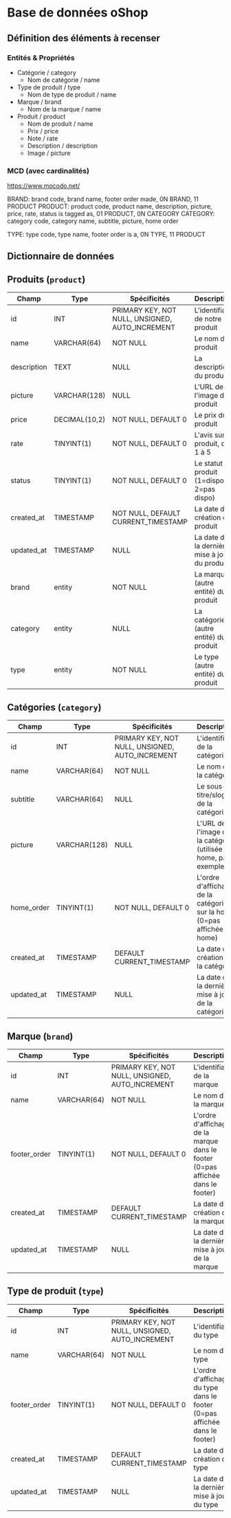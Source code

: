 # Base de données oShop

## Définition des éléments à recenser

### Entités & Propriétés

- Catégorie / category
  - Nom de catégorie / name
- Type de produit / type
  - Nom de type de produit / name
- Marque / brand
  - Nom de la marque / name
- Produit / product
  - Nom de produit / name
  - Prix / price
  - Note / rate
  - Description / description
  - Image / picture

### MCD (avec cardinalités)

https://www.mocodo.net/

BRAND: brand code, brand name, footer order
made, 0N BRAND, 11 PRODUCT
PRODUCT: product code, product name, description, picture, price, rate, status
is tagged as, 01 PRODUCT, 0N CATEGORY
CATEGORY: category code, category name, subtitle, picture, home order

TYPE: type code, type name, footer order
is a, 0N TYPE, 11 PRODUCT

## Dictionnaire de données


## Produits (`product`)

|Champ|Type|Spécificités|Description|
|-|-|-|-|
|id|INT|PRIMARY KEY, NOT NULL, UNSIGNED, AUTO_INCREMENT|L'identifiant de notre produit|
|name|VARCHAR(64)|NOT NULL|Le nom du produit|
|description|TEXT|NULL|La description du produit|
|picture|VARCHAR(128)|NULL|L'URL de l'image du produit|
|price|DECIMAL(10,2)|NOT NULL, DEFAULT 0|Le prix du produit|
|rate|TINYINT(1)|NOT NULL, DEFAULT 0|L'avis sur le produit, de 1 à 5|
|status|TINYINT(1)|NOT NULL, DEFAULT 0|Le statut du produit (1=dispo, 2=pas dispo)|
|created_at|TIMESTAMP|NOT NULL, DEFAULT CURRENT_TIMESTAMP|La date de création du produit|
|updated_at|TIMESTAMP|NULL|La date de la dernière mise à jour du produit|
|brand|entity|NOT NULL|La marque (autre entité) du produit|
|category|entity|NULL|La catégorie (autre entité) du produit|
|type|entity|NOT NULL|Le type (autre entité) du produit|

## Catégories (`category`)

|Champ|Type|Spécificités|Description|
|-|-|-|-|
|id|INT|PRIMARY KEY, NOT NULL, UNSIGNED, AUTO_INCREMENT|L'identifiant de la catégorie|
|name|VARCHAR(64)|NOT NULL|Le nom de la catégorie|
|subtitle|VARCHAR(64)|NULL|Le sous-titre/slogan de la catégorie|
|picture|VARCHAR(128)|NULL|L'URL de l'image de la catégorie (utilisée en home, par exemple)|
|home_order|TINYINT(1)|NOT NULL, DEFAULT 0|L'ordre d'affichage de la catégorie sur la home (0=pas affichée en home)|
|created_at|TIMESTAMP|DEFAULT CURRENT_TIMESTAMP|La date de création de la catégorie|
|updated_at|TIMESTAMP|NULL|La date de la dernière mise à jour de la catégorie|

## Marque (`brand`)

|Champ|Type|Spécificités|Description|
|-|-|-|-|
|id|INT|PRIMARY KEY, NOT NULL, UNSIGNED, AUTO_INCREMENT|L'identifiant de la marque|
|name|VARCHAR(64)|NOT NULL|Le nom de la marque|
|footer_order|TINYINT(1)|NOT NULL, DEFAULT 0|L'ordre d'affichage de la marque dans le footer (0=pas affichée dans le footer)|
|created_at|TIMESTAMP|DEFAULT CURRENT_TIMESTAMP|La date de création de la marque|
|updated_at|TIMESTAMP|NULL|La date de la dernière mise à jour de la marque|

## Type de produit (`type`)

|Champ|Type|Spécificités|Description|
|-|-|-|-|
|id|INT|PRIMARY KEY, NOT NULL, UNSIGNED, AUTO_INCREMENT|L'identifiant du type|
|name|VARCHAR(64)|NOT NULL|Le nom du type|
|footer_order|TINYINT(1)|NOT NULL, DEFAULT 0|L'ordre d'affichage du type dans le footer (0=pas affichée dans le footer)|
|created_at|TIMESTAMP|DEFAULT CURRENT_TIMESTAMP|La date de création du type|
|updated_at|TIMESTAMP|NULL|La date de la dernière mise à jour du type|